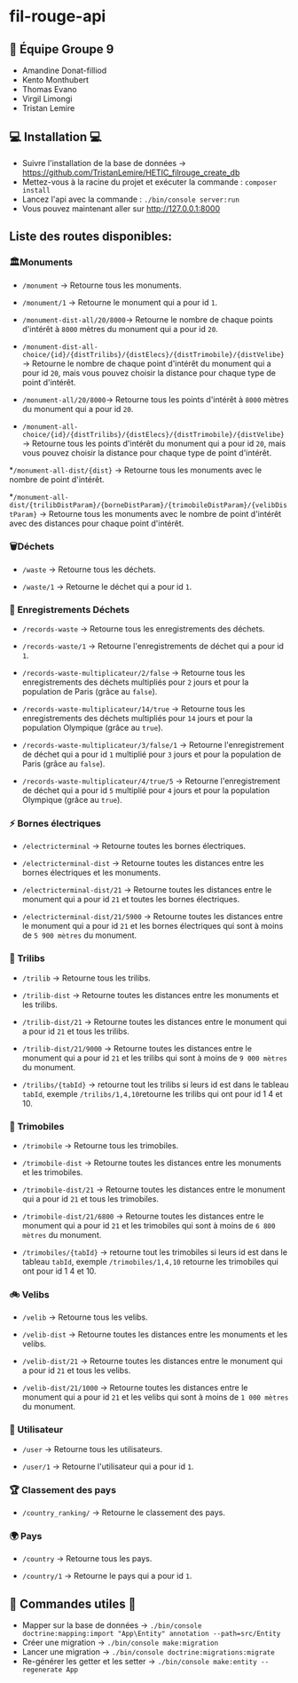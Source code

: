 # fil-rouge-api

## 💪 Équipe Groupe 9
- Amandine Donat-filliod
- Kento Monthubert
- Thomas Evano
- Virgil Limongi
- Tristan Lemire


## 💻 Installation 💻
* Suivre l'installation de la base de données -> https://github.com/TristanLemire/HETIC_filrouge_create_db
* Mettez-vous à la racine du projet et exécuter la commande : `composer install`
* Lancez l'api avec la commande : `./bin/console server:run`
* Vous pouvez maintenant aller sur http://127.0.0.1:8000


## Liste des routes disponibles:

### 🏛️Monuments
* `/monument` -> Retourne tous les monuments.

* `/monument/1` -> Retourne le monument qui a pour id `1`. 

* `/monument-dist-all/20/8000`-> Retourne le nombre de chaque points d'intérêt à `8000` mètres du monument qui a pour id `20`.

* `/monument-dist-all-choice/{id}/{distTrilibs}/{distElecs}/{distTrimobile}/{distVelibe}` -> Retourne le nombre de chaque point d'intérêt du monument qui a pour id `20`, mais vous pouvez choisir la distance pour chaque type de point d'intérêt.

* `/monument-all/20/8000`-> Retourne tous les points d'intérêt à `8000` mètres du monument qui a pour id `20`.

* `/monument-all-choice/{id}/{distTrilibs}/{distElecs}/{distTrimobile}/{distVelibe}` -> Retourne tous les points d'intérêt du monument qui a pour id `20`, mais vous pouvez choisir la distance pour chaque type de point d'intérêt.

*`/monument-all-dist/{dist}` ->  Retourne tous les monuments avec le nombre de point d'intérêt.

*`/monument-all-dist/{trilibDistParam}/{borneDistParam}/{trimobileDistParam}/{velibDistParam}` -> Retourne tous les monuments avec le nombre de point d'intérêt avec des distances pour chaque point d'intérêt.


### 🗑️Déchets
* `/waste` -> Retourne tous les déchets.

* `/waste/1` -> Retourne le déchet qui a pour id `1`.


### 🚯 Enregistrements Déchets
* `/records-waste` -> Retourne tous les enregistrements des déchets.

* `/records-waste/1` -> Retourne l'enregistrements de déchet qui a pour id `1`.

* `/records-waste-multiplicateur/2/false` -> Retourne tous les enregistrements des déchets multipliés pour `2` jours et pour la population de Paris (grâce au `false`).

* `/records-waste-multiplicateur/14/true` -> Retourne tous les enregistrements des déchets multipliés pour `14` jours et pour la population Olympique (grâce au `true`).

* `/records-waste-multiplicateur/3/false/1` -> Retourne l'enregistrement de déchet qui a pour id `1` multiplié pour `3` jours et pour la population de Paris (grâce au `false`).

* `/records-waste-multiplicateur/4/true/5` -> Retourne l'enregistrement de déchet qui a pour id `5` multiplié pour `4` jours et pour la population Olympique (grâce au `true`).


### ⚡ Bornes électriques
* `/electricterminal` -> Retourne toutes les bornes électriques.

* `/electricterminal-dist` -> Retourne toutes les distances entre les bornes électriques et les monuments.

* `/electricterminal-dist/21` -> Retourne toutes les distances entre le monument qui a pour id `21` et toutes les bornes électriques.

* `/electricterminal-dist/21/5900` -> Retourne toutes les distances entre le monument qui a pour id `21` et les bornes électriques qui sont à moins de `5 900 mètres` du monument.


### 🚮 Trilibs
* `/trilib` -> Retourne tous les trilibs.

* `/trilib-dist` -> Retourne toutes les distances entre les monuments et les trilibs.

* `/trilib-dist/21` -> Retourne toutes les distances entre le monument qui a pour id `21` et tous les trilibs.

* `/trilib-dist/21/9000` -> Retourne toutes les distances entre le monument qui a pour id `21` et les trilibs qui sont à moins de `9 000 mètres` du monument.

* `/trilibs/{tabId}` -> retourne tout les trilibs si leurs id est dans le tableau `tabId`, exemple `/trilibs/1,4,10`retourne les trilibs qui ont pour id 1 4 et 10.


### 🚚 Trimobiles
* `/trimobile` -> Retourne tous les trimobiles.

* `/trimobile-dist` -> Retourne toutes les distances entre les monuments et les trimobiles.

* `/trimobile-dist/21` -> Retourne toutes les distances entre le monument qui a pour id `21` et tous les trimobiles.

* `/trimobile-dist/21/6800` -> Retourne toutes les distances entre le monument qui a pour id `21` et les trimobiles qui sont à moins de `6 800 mètres` du monument.

* `/trimobiles/{tabId}` -> retourne tout les trimobiles si leurs id est dans le tableau `tabId`, exemple `/trimobiles/1,4,10` retourne les trimobiles qui ont pour id 1 4 et 10.


### 🚲 Velibs
* `/velib` -> Retourne tous les velibs.

* `/velib-dist` -> Retourne toutes les distances entre les monuments et les velibs.

* `/velib-dist/21` -> Retourne toutes les distances entre le monument qui a pour id `21` et tous les velibs.

* `/velib-dist/21/1000` -> Retourne toutes les distances entre le monument qui a pour id `21` et les velibs qui sont à moins de `1 000 mètres` du monument.


### 🙎 Utilisateur
* `/user` -> Retourne tous les utilisateurs.

* `/user/1` -> Retourne l'utilisateur qui a pour id `1`. 


### 🏆 Classement des pays
* `/country_ranking/` -> Retourne le classement des pays.


### 🌍 Pays
* `/country` -> Retourne tous les pays.

* `/country/1` -> Retourne le pays qui a pour id `1`. 


## 🙂 Commandes utiles 🙂
* Mapper sur la base de données -> `./bin/console doctrine:mapping:import "App\Entity" annotation --path=src/Entity`
* Créer une migration -> `./bin/console make:migration`
* Lancer une migration -> `./bin/console doctrine:migrations:migrate`
* Re-générer les getter et les setter -> `./bin/console make:entity --regenerate App`

